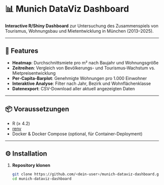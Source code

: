 # 📊 Munich DataViz Dashboard

**Interactive R/Shiny Dashboard** zur Untersuchung des Zusammenspiels von Tourismus, Wohnungsbau und Mietentwicklung in München (2013–2025).

---

## 🚀 Features

- **Heatmap**: Durchschnittsmiete pro m² nach Baujahr und Wohnungsgröße  
- **Zeitreihen**: Vergleich von Bevölkerungs- und Tourismus‑Wachstum vs. Mietpreisentwicklung  
- **Per‑Capita‑Barplot**: Genehmigte Wohnungen pro 1.000 Einwohner  
- **Interaktive Analyse**: Filter nach Jahr, Bezirk und Wohnflächenklasse  
- **Datenexport**: CSV-Download aller aktuell angezeigten Daten

---

## 📦 Voraussetzungen

- R (≥ 4.2)  
- [renv](https://rstudio.github.io/renv/)  
- Docker & Docker Compose (optional, für Container-Deployment)

---

## ⚙️ Installation

1. **Repository klonen**  
   ```bash
   git clone https://github.com/<dein-user>/munich-dataviz-dashboard.git
   cd munich-dataviz-dashboard
